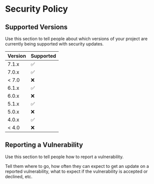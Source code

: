 # Security Policy

## Supported Versions

Use this section to tell people about which versions of your project are
currently being supported with security updates.

| Version | Supported          |
| ------- | ------------------ |
| 7.1.x   | :white_check_mark: |
| 7.0.x   | :white_check_mark: |
| < 7.0   | :x: |
| 6.1.x   | :white_check_mark: |
| 6.0.x   | :x: |
| 5.1.x   | :white_check_mark: |
| 5.0.x   | :x:                |
| 4.0.x   | :white_check_mark: |
| < 4.0   | :x:                |

## Reporting a Vulnerability

Use this section to tell people how to report a vulnerability.

Tell them where to go, how often they can expect to get an update on a
reported vulnerability, what to expect if the vulnerability is accepted or
declined, etc.
